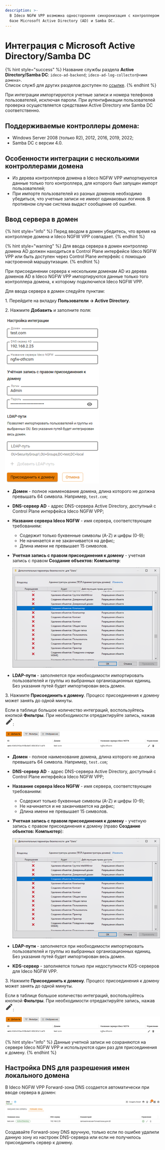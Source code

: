 ```yaml
---
description: >-
  В Ideco NGFW VPP возможна односторонняя синхронизация с контроллером домена на
  базе Microsoft Active Directory (AD) и Samba DC.
---
```


<!--{% embed url="https://rutube.ru/video/9772209e77cf48c78a9e39f337bbe932/?r=plemwd" %}
<!-- [Ссылка на видеоинструкцию по AD  -  только для NGFW] -->

# Интеграция с Microsoft Active Directory/Samba DC

{% hint style="success" %}
Название службы раздела **Active Directory/Samba DC**: `ideco-ad-backend`; `ideco-ad-log-collector@<имя домена>`. \
Список служб для других разделов доступен по [ссылке](/settings/server-management/terminal.md).
{% endhint %}

При интеграции импортируются учетные записи и номера телефонов пользователей, исключая пароли. При аутентификации пользователей проверка осуществляется средствами Active Directory или Samba DC соответственно.

## Поддерживаемые контроллеры домена:

* Windows Server 2008 (только R2), 2012, 2016, 2019, 2022;
* Samba DC с версии 4.0.

## Особенности интеграции с несколькими контроллерами домена

* Из дерева контроллеров домена в Ideco NGFW VPP импортируются данные только того контроллера, для которого был запущен импорт пользователей;
* При импорте пользователей из разных доменов необходимо убедиться, что учетные записи не имеют одинаковых логинов. В противном случае система выдаст сообщение об ошибке.

## Ввод сервера в домен

{% hint style="info" %}
Перед вводом в домен убедитесь, что время на контроллере домена и Ideco NGFW VPP совпадает.
{% endhint %}

{% hint style="warning" %}
Для ввода сервера в домен контроллер домена AD должен находиться в Control Plane интерфейсе Ideco NGFW VPP или быть доступен через Сontrol Plane интерфейс с помощью настроенной маршрутизации.
{% endhint %}

При присоединении сервера к нескольким доменам AD из дерева доменов AD в Ideco NGFW VPP импортируются данные только того контроллера домена, к которому подключился Ideco NGFW VPP.

Для ввода сервера в домен следуйте пунктам:

1\. Перейдите на вкладку **Пользователи -> Active Directory**.

2\. Нажмите **Добавить** и заполните поля:

![](/.gitbook/assets/active-directory1.png)

* **Домен** - полное наименование домена, длина которого не должна превышать 64 символа. Например, `test.com`;
* **DNS-сервер AD** - адрес DNS-сервера Active Directory, доступный с Сontrol Plane интерфейса Ideco NGFW VPP;
* **Название сервера Ideco NGFW** - имя сервера, соответствующее требованиям:
  * Содержит только буквенные символы (A-Z) и цифры (0-9);
  * Не начинается и не заканчивается на дефис;
  * Длина имени не превышает 15 символов.
* **Учетная запись с правом присоединения к домену** - учетная запись с правом **Создание объектов: Компьютер**:  
   
   ![](/.gitbook/assets/active-directory0.png)

* **LDAP-пути** - заполняется при необходимости импортировать пользователей и группы из выбранных организационных единиц. Без указания путей будет импортирован весь домен.

3\. Нажмите **Присоединить к домену**. Процесс присоединения к домену может занять до одной минуты.

Если в таблице большое количество интеграций, воспользуйтесь кнопкой **Фильтры**. При необходимости отредактируйте запись, нажав ![](/.gitbook/assets/icon-edit.png):

![](/.gitbook/assets/active-directory2.png)

* **Домен** - полное наименование домена, длина которого не должна превышать 64 символа. Например, `test.com`;
* **DNS-сервер AD** - адрес DNS-сервера Active Directory, доступный с Сontrol Plane интерфейса Ideco NGFW VPP;
* **Название сервера Ideco NGFW** - имя сервера, соответствующее требованиям:
  * Содержит только буквенные символы (A-Z) и цифры (0-9);
  * Не начинается и не заканчивается на дефис;
  * Длина имени не превышает 15 символов.
* **Учетная запись с правом присоединения к домену** - учетную запись с правом присоединения к домену (право **Создание объектов: Компьютер**):  
   
   ![](/.gitbook/assets/active-directory0.png)

* **LDAP-пути** - заполняется при необходимости импортировать пользователей и группы из выбранных организационных единиц. Без указания путей будет импортирован весь домен.
* **KDS-сервер** - заполняется только при недоступности KDS-серверов для Ideco NGFW VPP.

3\. Нажмите **Присоединить к домену**. Процесс присоединения к домену может занять до одной минуты.

Если в таблице большое количество интеграций, воспользуйтесь кнопкой **Фильтры**. При необходимости отредактируйте запись, нажав ![](/.gitbook/assets/icon-edit.png):

![](/.gitbook/assets/active-directory2.png)

{% hint style="info" %}
Данные учетной записи не сохраняются на сервере Ideco NGFW VPP и используются один раз для присоединения к домену.
{% endhint %}

## Настройка DNS для разрешения имен локального домена

В Ideco NGFW VPP Forward-зона DNS создается автоматически при вводе сервера в домен:

![](/.gitbook/assets/active-directory3.png)

Создавайте Forward-зону DNS вручную, только если по ошибке удалили данную зону из настроек DNS-сервера или если не получилось присоединить сервер к домену.
